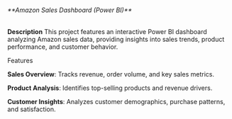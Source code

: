 <h6>**Amazon Sales Dashboard (Power BI)**</h6>

**Description**
This project features an interactive Power BI dashboard analyzing Amazon sales data, providing insights into sales trends, product performance, and customer behavior.

Features

**Sales Overview**: Tracks revenue, order volume, and key sales metrics.

**Product Analysis**: Identifies top-selling products and revenue drivers.

**Customer Insights**: Analyzes customer demographics, purchase patterns, and satisfaction.
